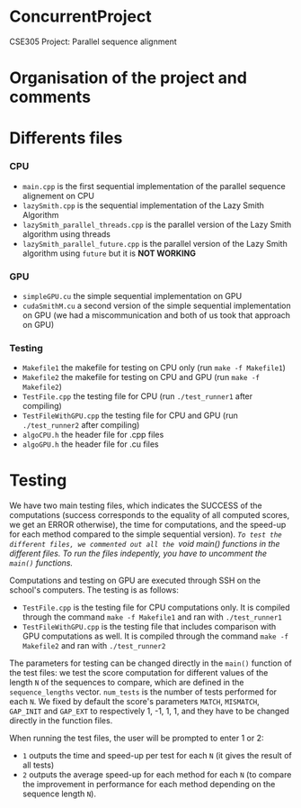 # ConcurrentProject
CSE305 Project: Parallel sequence alignment

# Organisation of the project and comments

# Differents files

### CPU
- `main.cpp` is the first sequential implementation of the parallel sequence alignement on CPU
- `lazySmith.cpp` is the sequential implementation of the Lazy Smith Algorithm
- `lazySmith_parallel_threads.cpp` is the parallel version of the Lazy Smith algorithm using threads
- `lazySmith_parallel_future.cpp` is the parallel version of the Lazy Smith algorithm using `future` but it is **NOT WORKING**

### GPU
- `simpleGPU.cu` the simple sequential implementation on GPU
- `cudaSmithM.cu` a second version of the simple sequential implementation on GPU (we had a miscommunication and both of us took that approach on GPU)

### Testing
- `Makefile1` the makefile for testing on CPU only (run `make -f Makefile1`)
- `Makefile2` the makefile for testing on CPU and GPU (run `make -f Makefile2`)
- `TestFile.cpp` the testing file for CPU (run `./test_runner1` after compiling)
- `TestFileWithGPU.cpp` the testing file for CPU and GPU (run `./test_runner2` after compiling)
- `algoCPU.h` the header file for .cpp files
- `algoGPU.h` the header file for .cu files 


# Testing

We have two main testing files, which indicates the SUCCESS of the computations (success corresponds to the equality of all computed scores, we get an ERROR otherwise), the time for computations, and the speed-up for each method compared to the simple sequential version). 
_`To test the different files, we commented out all the `void main() functions in the different files. To run the files indepently, you have to uncomment the `main()` functions._

Computations and testing on GPU are executed through SSH on the school's computers. The testing is as follows:
- `TestFile.cpp` is the testing file for CPU computations only. It is compiled through the command `make -f Makefile1` and ran with `./test_runner1`
- `TestFileWithGPU.cpp` is the testing file that includes comparison with GPU computations as well. It is compiled through the command `make -f Makefile2` and ran with `./test_runner2`

The parameters for testing can be changed directly in the `main()` function of the test files: we test the score computation for different values of the length `N` of the sequences to compare, which are defined in the `sequence_lengths` vector. `num_tests` is the number of tests performed for each `N`. We fixed by default the score's parameters `MATCH`, `MISMATCH`, `GAP_INIT` and `GAP_EXT` to respectively 1, -1, 1, 1, and they have to be changed directly in the function files.

When running the test files, the user will be prompted to enter 1 or 2:
- `1` outputs the time and speed-up per test for each `N` (it gives the result of all tests)
- `2` outputs the average speed-up for each method for each `N` (to compare the improvement in performance for each method depending on the sequence length `N`). 
